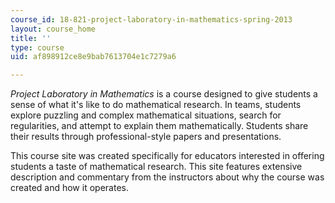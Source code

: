 ```yaml
---
course_id: 18-821-project-laboratory-in-mathematics-spring-2013
layout: course_home
title: ''
type: course
uid: af898912ce8e9bab7613704e1c7279a6

---
```

_Project Laboratory in Mathematics_ is a course designed to give students a sense of what it's like to do mathematical research. In teams, students explore puzzling and complex mathematical situations, search for regularities, and attempt to explain them mathematically. Students share their results through professional-style papers and presentations.

This course site was created specifically for educators interested in offering students a taste of mathematical research. This site features extensive description and commentary from the instructors about why the course was created and how it operates.

